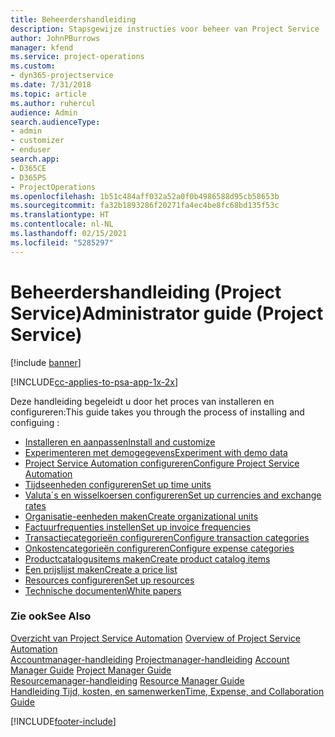 ```yaml
---
title: Beheerdershandleiding
description: Stapsgewijze instructies voor beheer van Project Service
author: JohnPBurrows
manager: kfend
ms.service: project-operations
ms.custom:
- dyn365-projectservice
ms.date: 7/31/2018
ms.topic: article
ms.author: ruhercul
audience: Admin
search.audienceType:
- admin
- customizer
- enduser
search.app:
- D365CE
- D365PS
- ProjectOperations
ms.openlocfilehash: 1b51c484aff032a52a0f0b4986588d95cb58653b
ms.sourcegitcommit: fa32b1893286f20271fa4ec4be8fc68bd135f53c
ms.translationtype: HT
ms.contentlocale: nl-NL
ms.lasthandoff: 02/15/2021
ms.locfileid: "5285297"
---
```

# <a name="administrator-guide-project-service"></a><span data-ttu-id="30e1f-103">Beheerdershandleiding (Project Service)</span><span class="sxs-lookup"><span data-stu-id="30e1f-103">Administrator guide (Project Service)</span></span>

[!include [banner](../includes/psa-now-project-operations.md)]

[!INCLUDE[cc-applies-to-psa-app-1x-2x](../includes/cc-applies-to-psa-app-1x-2x.md)]

<span data-ttu-id="30e1f-104">Deze handleiding begeleidt u door het proces van installeren en configureren:</span><span class="sxs-lookup"><span data-stu-id="30e1f-104">This guide takes you through the process of installing and configuing :</span></span>  
  
- [<span data-ttu-id="30e1f-105">Installeren en aanpassen</span><span class="sxs-lookup"><span data-stu-id="30e1f-105">Install and customize</span></span>](install-customize.md)
- [<span data-ttu-id="30e1f-106">Experimenteren met demogegevens</span><span class="sxs-lookup"><span data-stu-id="30e1f-106">Experiment with demo data</span></span>](use-demo-data.md)
- [<span data-ttu-id="30e1f-107">Project Service Automation configureren</span><span class="sxs-lookup"><span data-stu-id="30e1f-107">Configure Project Service Automation</span></span>](configure.md)
- [<span data-ttu-id="30e1f-108">Tijdseenheden configureren</span><span class="sxs-lookup"><span data-stu-id="30e1f-108">Set up time units</span></span>](set-up-time-units.md)
- [<span data-ttu-id="30e1f-109">Valuta´s en wisselkoersen configureren</span><span class="sxs-lookup"><span data-stu-id="30e1f-109">Set up currencies and exchange rates</span></span>](set-up-currencies-exchange-rates.md)
- [<span data-ttu-id="30e1f-110">Organisatie-eenheden maken</span><span class="sxs-lookup"><span data-stu-id="30e1f-110">Create organizational units</span></span>](create-organizational-units.md)
- [<span data-ttu-id="30e1f-111">Factuurfrequenties instellen</span><span class="sxs-lookup"><span data-stu-id="30e1f-111">Set up invoice frequencies</span></span>](set-up-invoice-frequencies.md)
- [<span data-ttu-id="30e1f-112">Transactiecategorieën configureren</span><span class="sxs-lookup"><span data-stu-id="30e1f-112">Configure transaction categories</span></span>](configure-transaction-categories.md)
- [<span data-ttu-id="30e1f-113">Onkostencategorieën configureren</span><span class="sxs-lookup"><span data-stu-id="30e1f-113">Configure expense categories</span></span>](configure-expense-categories.md)
- [<span data-ttu-id="30e1f-114">Productcatalogusitems maken</span><span class="sxs-lookup"><span data-stu-id="30e1f-114">Create product catalog items</span></span>](create-product-catalog-items.md)
- [<span data-ttu-id="30e1f-115">Een prijslijst maken</span><span class="sxs-lookup"><span data-stu-id="30e1f-115">Create a price list</span></span>](create-price-list.md)
- [<span data-ttu-id="30e1f-116">Resources configureren</span><span class="sxs-lookup"><span data-stu-id="30e1f-116">Set up resources</span></span>](set-up-resources.md)
- [<span data-ttu-id="30e1f-117">Technische documenten</span><span class="sxs-lookup"><span data-stu-id="30e1f-117">White papers</span></span>](white-papers.md)
  
### <a name="see-also"></a><span data-ttu-id="30e1f-118">Zie ook</span><span class="sxs-lookup"><span data-stu-id="30e1f-118">See Also</span></span>  
 <span data-ttu-id="30e1f-119">[Overzicht van Project Service Automation](../psa/overview.md)  </span><span class="sxs-lookup"><span data-stu-id="30e1f-119">[Overview of Project Service Automation](../psa/overview.md)  </span></span>  
 <span data-ttu-id="30e1f-120">[Accountmanager-handleiding](../psa/account-manager-guide.md) [Projectmanager-handleiding](../psa/project-manager-guide.md) </span><span class="sxs-lookup"><span data-stu-id="30e1f-120">[Account Manager Guide](../psa/account-manager-guide.md) [Project Manager Guide](../psa/project-manager-guide.md) </span></span>  
 <span data-ttu-id="30e1f-121">[Resourcemanager-handleiding](../psa/resource-manager-guide.md) </span><span class="sxs-lookup"><span data-stu-id="30e1f-121">[Resource Manager Guide](../psa/resource-manager-guide.md) </span></span>  
 [<span data-ttu-id="30e1f-122">Handleiding Tijd, kosten, en samenwerken</span><span class="sxs-lookup"><span data-stu-id="30e1f-122">Time, Expense, and Collaboration Guide</span></span>](../psa/time-expense-collaboration-guide.md)


[!INCLUDE[footer-include](../includes/footer-banner.md)]